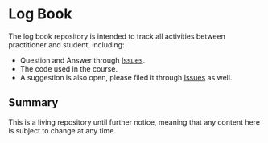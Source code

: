 # Log Book

The log book repository is intended to track all activities between practitioner and student, including:

- Question and Answer through [Issues](https://github.com/ardikabs/praktisi-mengajar-logbook/issues).
- The code used in the course.
- A suggestion is also open, please filed it through [Issues](https://github.com/ardikabs/praktisi-mengajar-logbook/issues) as well.

## Summary

This is a living repository until further notice, meaning that any content here is subject to change at any time.
